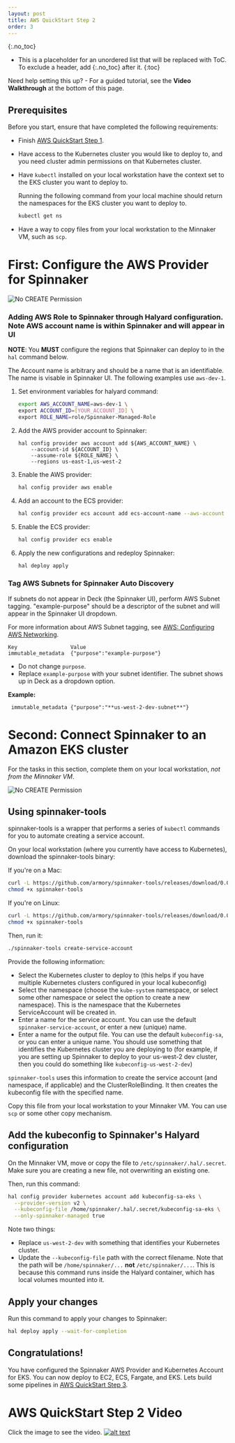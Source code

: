 ```yaml
---
layout: post
title: AWS QuickStart Step 2
order: 3
---
```


{:.no_toc}
* This is a placeholder for an unordered list that will be replaced with ToC. To exclude a header, add {:.no_toc} after it.
{:toc}

Need help setting this up? - For a guided tutorial, see the **Video Walkthrough** at the bottom of this page.

## Prerequisites
Before you start, ensure that have completed the following requirements:
* Finish [AWS QuickStart Step 1](/spinnaker/Armory-Spinnaker-Quickstart-2).
* Have access to the Kubernetes cluster you would like to deploy to, and you need cluster admin permissions on that Kubernetes cluster.
* Have `kubectl` installed on your local workstation have the context set to the EKS cluster you want to deploy to.

    Running the following command from your local machine should return the namespaces for the EKS cluster you want to deploy to.

    ```bash
    kubectl get ns
    ```
* Have a way to copy files from your local workstation to the Minnaker VM, such as `scp`.


# First: Configure the AWS Provider for Spinnaker

![No CREATE Permission](/images/AWS-Deploy-Spinnaker.png)

### Adding AWS Role to Spinnaker through Halyard configuration.  Note AWS account name is within Spinnaker and will appear in UI ###

**NOTE**: You **MUST** configure the regions that Spinnaker can deploy to in the `hal` command below.

The Account name is arbitrary and should be a name that is an identifiable.  The name is visable in Spinnaker UI.  The following examples use `aws-dev-1`.

1. Set environment variables for halyard command:
   
    ```bash 
    export AWS_ACCOUNT_NAME=aws-dev-1 \
    export ACCOUNT_ID=[YOUR_ACCOUNT_ID] \
    export ROLE_NAME=role/Spinnaker-Managed-Role
    ```

2. Add the AWS provider account to Spinnaker:

    ```code
    hal config provider aws account add ${AWS_ACCOUNT_NAME} \
        --account-id ${ACCOUNT_ID} \
        --assume-role ${ROLE_NAME} \
        --regions us-east-1,us-west-2
    ```

3. Enable the AWS provider:
   
    ```bash
    hal config provider aws enable
    ```

4. Add an account to the ECS provider:
   
    ```bash
    hal config provider ecs account add ecs-account-name --aws-account aws-dev-1
    ```

5. Enable the ECS provider:
   
    ```bash
    hal config provider ecs enable
    ```

6. Apply the new configurations and redeploy Spinnaker:
   
    ```bash
    hal deploy apply
    ```

### Tag AWS Subnets for Spinnaker Auto Discovery

If subnets do not appear in Deck (the Spinnaker UI), perform AWS Subnet tagging.  "example-purpose" should be a descriptor of the subnet and will appear in the Spinnaker UI dropdown.

For more information about AWS Subnet tagging, see [AWS: Configuring AWS Networking](/spinnaker-install-admin-guides/aws-subnets/).

```
Key                 Value
immutable_metadata  {"purpose":"example-purpose"}
```

* Do not change `purpose`.
* Replace `example-purpose` with your subnet identifier. The subnet shows up in Deck as a dropdown option.

 **Example:** 

```
 immutable_metadata {"purpose":"**us-west-2-dev-subnet**"}
```

# Second: Connect Spinnaker to an Amazon EKS cluster

For the tasks in this section, complete them on your local workstation, *not from the Minnaker VM*. 

![No CREATE Permission](/images/Spinnaker-to-EKS.png)

## Using spinnaker-tools

spinnaker-tools is a wrapper that performs a series of `kubectl` commands for you to automate creating a service account.

On your local workstation (where you currently have access to Kubernetes), download the spinnaker-tools binary:

If you're on a Mac:

```bash
curl -L https://github.com/armory/spinnaker-tools/releases/download/0.0.7/spinnaker-tools-darwin -o spinnaker-tools
chmod +x spinnaker-tools
```

If you're on Linux:

```bash
curl -L https://github.com/armory/spinnaker-tools/releases/download/0.0.7/spinnaker-tools-linux -o spinnaker-tools
chmod +x spinnaker-tools
```

Then, run it:

```bash
./spinnaker-tools create-service-account
```

Provide the following information:
* Select the Kubernetes cluster to deploy to (this helps if you have multiple Kubernetes clusters configured in your local kubeconfig)
* Select the namespace (choose the `kube-system` namespace, or select some other namespace or select the option to create a new namespace).  This is the namespace that the Kubernetes ServiceAccount will be created in.
* Enter a name for the service account.  You can use the default `spinnaker-service-account`, or enter a new (unique) name.
* Enter a name for the output file.  You can use the default `kubeconfig-sa`, or you can enter a unique name.  You should use something that identifies the Kubernetes cluster you are deploying to (for example, if you are setting up Spinnaker to deploy to your us-west-2 dev cluster, then you could do something like `kubeconfig-us-west-2-dev`)

`spinnaker-tools` uses this information to create the service account (and namespace, if applicable) and the ClusterRoleBinding. It then creates the kubeconfig file with the specified name.

Copy this file from your local workstation to your Minnaker VM.  You can use `scp` or some other copy mechanism.

## Add the kubeconfig to Spinnaker's Halyard configuration

On the Minnaker VM, move or copy the file to `/etc/spinnaker/.hal/.secret`. Make sure you are creating a new file, not overwriting an existing one.

Then, run this command:

```bash
hal config provider kubernetes account add kubeconfig-sa-eks \
  --provider-version v2 \
  --kubeconfig-file /home/spinnaker/.hal/.secret/kubeconfig-sa-eks \
  --only-spinnaker-managed true
```

Note two things:
* Replace `us-west-2-dev` with something that identifies your Kubernetes cluster.
* Update the `--kubeconfig-file` path with the correct filename.  Note that the path will be `/home/spinnaker/...` **not** `/etc/spinnaker/...`. This is because this command runs inside the Halyard container, which has local volumes mounted into it.

## Apply your changes

Run this command to apply your changes to Spinnaker:

```bash
hal deploy apply --wait-for-completion
```

## Congratulations!  
You have configured the Spinnaker AWS Provider and Kubernetes Account for EKS.  You can now deploy to EC2, ECS, Fargate, and EKS.  Lets build some pipelines in [AWS QuickStart Step 3](/spinnaker/Armory-Spinnaker-Quickstart-3).

# AWS QuickStart Step 2 Video
Click the image to see the video.
[![alt text](/images/Armory-AWS-Step-1.png)](https://youtu.be/XBdc0z-xdS0 "AWS QuickStart Step 2")
